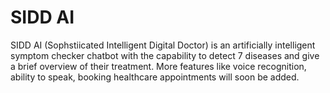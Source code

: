 # SIDD AI
SIDD AI (Sophstiicated Intelligent Digital Doctor) is an artificially intelligent symptom checker chatbot  with the capability 
to detect 7 diseases and give a brief overview of their treatment. More features like voice recognition, ability to speak, booking 
healthcare appointments will soon be added.
